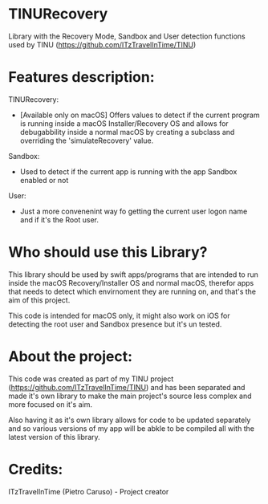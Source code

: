 # TINURecovery
Library with the Recovery Mode, Sandbox and User detection functions used by TINU (https://github.com/ITzTravelInTime/TINU)

# Features description:

TINURecovery:

- [Available only on macOS] Offers values to detect if the current program is running inside a macOS Installer/Recovery OS and allows for debugabbility inside a normal macOS by creating a subclass and overriding the 'simulateRecovery' value.

Sandbox: 

- Used to detect if the current app is running with the app Sandbox enabled or not

User:

- Just a more convenenint way fo getting the current user logon name and if it's the Root user.

# Who should use this Library?

This library should be used by swift apps/programs that are intended to run inside the macOS Recovery/Installer OS and normal macOS, therefor apps that needs to detect which envirnoment they are running on, and that's the aim of this project.

This code is intended for macOS only, it might also work on iOS for detecting the root user and Sandbox presence but it's un tested.

# About the project:

This code was created as part of my TINU project (https://github.com/ITzTravelInTime/TINU) and has been separated and made it's own library to make the main project's source less complex and more focused on it's aim. 

Also having it as it's own library allows for code to be updated separately and so various versions of my app will be abkle to be compiled all with the latest version of this library.

# Credits:

ITzTravelInTime (Pietro Caruso) - Project creator



